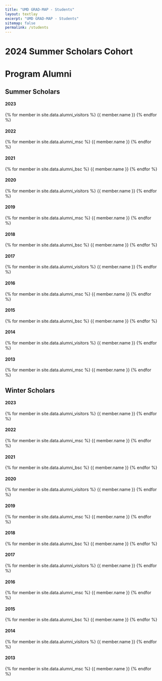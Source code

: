 ```yaml
---
title: "UMD GRAD-MAP - Students"
layout: textlay
excerpt: "UMD GRAD-MAP - Students"
sitemap: false
permalink: /students
---
```

# 2024 Summer Scholars Cohort

# Program Alumni
## Summer Scholars
<div class="row">
<div class="col-sm-4 clearfix">
<h4>2023</h4>
{% for member in site.data.alumni_visitors %}
{{ member.name }}
{% endfor %}
</div>

<div class="col-sm-4 clearfix">
<h4>2022</h4>
{% for member in site.data.alumni_msc %}
{{ member.name }}
{% endfor %}
</div>

<div class="col-sm-4 clearfix">
<h4>2021</h4>
{% for member in site.data.alumni_bsc %}
{{ member.name }}
{% endfor %}
</div>
</div>
<div class="row">
<div class="col-sm-4 clearfix">
<h4>2020</h4>
{% for member in site.data.alumni_visitors %}
{{ member.name }}
{% endfor %}
</div>

<div class="col-sm-4 clearfix">
<h4>2019</h4>
{% for member in site.data.alumni_msc %}
{{ member.name }}
{% endfor %}
</div>

<div class="col-sm-4 clearfix">
<h4>2018</h4>
{% for member in site.data.alumni_bsc %}
{{ member.name }}
{% endfor %}
</div>
</div>

<div class="row">
<div class="col-sm-4 clearfix">
<h4>2017</h4>
{% for member in site.data.alumni_visitors %}
{{ member.name }}
{% endfor %}
</div>

<div class="col-sm-4 clearfix">
<h4>2016</h4>
{% for member in site.data.alumni_msc %}
{{ member.name }}
{% endfor %}
</div>

<div class="col-sm-4 clearfix">
<h4>2015</h4>
{% for member in site.data.alumni_bsc %}
{{ member.name }}
{% endfor %}
</div>
</div>

<div class="row">
<div class="col-sm-4 clearfix">
<h4>2014</h4>
{% for member in site.data.alumni_visitors %}
{{ member.name }}
{% endfor %}
</div>

<div class="col-sm-4 clearfix">
<h4>2013</h4>
{% for member in site.data.alumni_msc %}
{{ member.name }}
{% endfor %}
</div>
</div>

## Winter Scholars

<div class="row">
<div class="col-sm-4 clearfix">
<h4>2023</h4>
{% for member in site.data.alumni_visitors %}
{{ member.name }}
{% endfor %}
</div>

<div class="col-sm-4 clearfix">
<h4>2022</h4>
{% for member in site.data.alumni_msc %}
{{ member.name }}
{% endfor %}
</div>

<div class="col-sm-4 clearfix">
<h4>2021</h4>
{% for member in site.data.alumni_bsc %}
{{ member.name }}
{% endfor %}
</div>
</div>
<div class="row">
<div class="col-sm-4 clearfix">
<h4>2020</h4>
{% for member in site.data.alumni_visitors %}
{{ member.name }}
{% endfor %}
</div>

<div class="col-sm-4 clearfix">
<h4>2019</h4>
{% for member in site.data.alumni_msc %}
{{ member.name }}
{% endfor %}
</div>

<div class="col-sm-4 clearfix">
<h4>2018</h4>
{% for member in site.data.alumni_bsc %}
{{ member.name }}
{% endfor %}
</div>
</div>

<div class="row">
<div class="col-sm-4 clearfix">
<h4>2017</h4>
{% for member in site.data.alumni_visitors %}
{{ member.name }}
{% endfor %}
</div>

<div class="col-sm-4 clearfix">
<h4>2016</h4>
{% for member in site.data.alumni_msc %}
{{ member.name }}
{% endfor %}
</div>

<div class="col-sm-4 clearfix">
<h4>2015</h4>
{% for member in site.data.alumni_bsc %}
{{ member.name }}
{% endfor %}
</div>
</div>

<div class="row">
<div class="col-sm-4 clearfix">
<h4>2014</h4>
{% for member in site.data.alumni_visitors %}
{{ member.name }}
{% endfor %}
</div>

<div class="col-sm-4 clearfix">
<h4>2013</h4>
{% for member in site.data.alumni_msc %}
{{ member.name }}
{% endfor %}
</div>
</div>

